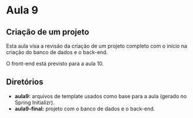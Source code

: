 # Aula 9

## Criação de um projeto

Esta aula visa a revisão da criação de um projeto completo com o início na criação do banco de dados e o back-end.

O front-end está previsto para a aula 10.

## Diretórios

- **aula9:** arquivos de template usados como base para a aula (gerado no Spring Initializr).
- **aula9-final:** projeto com o banco de dados e o back-end.

